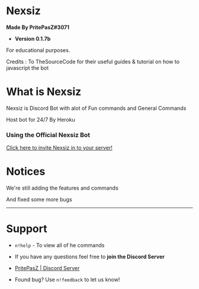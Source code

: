# Nexsiz
**Made By PritePasZ#3071**

* **Version 0.1.7b**

For educational purposes.

Credits : To TheSourceCode for their useful guides & tutorial on how to javascript the bot

# What is Nexsiz

Nexsiz is Discord Bot with alot of Fun commands and General Commands

Host bot for 24/7
By Heroku

### Using the Official Nexsiz Bot

[Click here to invite Nexsiz in to your server!](https://discordapp.com/api/oauth2/authorize?client_id=552076002101297153&permissions=8&scope=bot)

# Notices

We're still adding the features and commands

And fixed some more bugs

---

# Support
* `n!help` - To view all of he commands

* If you have any questions feel free to **join the Discord Server** 

* [PritePasZ | Discord Server](https://discord.gg/P96Pr33)

* Found bug? Use `n!feedback` to let us know!



